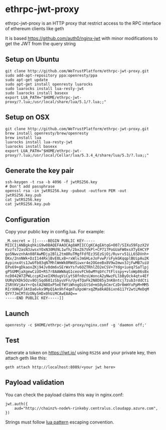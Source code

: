 # ethrpc-jwt-proxy

ethrpc-jwt-proxy is an HTTP proxy that restrict access to the RPC interface of ethereum clients like geth

It is based https://github.com/auth0/nginx-jwt with minor modifications to get the JWT from the query string

## Setup on Ubuntu

```
git clone http://github.com/WeTrustPlatform/ethrpc-jwt-proxy.git
sudo add-apt-repository ppa:openresty/ppa
sudo apt-get update
sudo apt-get install openresty luarocks
sudo luarocks install lua-resty-jwt
sudo luarocks install basexx
export LUA_PATH="$HOME/ethrpc-jwt-proxy/?.lua;/usr/local/share/lua/5.1/?.lua;;"
```

## Setup on OSX

```
git clone http://github.com/WeTrustPlatform/ethrpc-jwt-proxy.git
brew install openresty/brew/openresty
brew install lua
luarocks install lua-resty-jwt
luarocks install basexx
export LUA_PATH="$HOME/ethrpc-jwt-proxy/?.lua;/usr/local/Cellar/lua/5.3.4_4/share/lua/5.3/?.lua;;"
```

## Generate the key pair

```
ssh-keygen -t rsa -b 4096 -f jwtRS256.key
# Don't add passphrase
openssl rsa -in jwtRS256.key -pubout -outform PEM -out jwtRS256.key.pub
cat jwtRS256.key
cat jwtRS256.key.pub
```

## Configuration

Copy your public key in config.lua. For example:

```
_M.secret = [[-----BEGIN PUBLIC KEY-----
MIICIjANBgkqhkiG9w0BAQEFAAOCAg8AMIICCgKCAgEAtqG+O07/SIXu59FpzX2V
Kvzfs72asN3zwsxYOxN30Md9L1wfh/2bxZ67VkPl+CP717PoGUaFW0xsXTyEHCYP
go5NwvznhAn08FAwMDjy2BlL2tm8RuTMgfFdfEz3SEzGjOj/Ruvrv51LL6SDVnh+
DKx/2nnNWk+DzI144RxjBvE0LxB+rxWlvJmGHLeJoFvwP/sFykGKqqplBUipAu2K
Aypinx4ts1JwUfb03qN7MhlWmWk0RWdSiwxr4e2OGeeBx8V9w2mwv3JjFwMB7uiU
EPx69+gDkaoxZKj94Jv0dm6vSErWxYsfv6OZTRhlZO2eCSV+7Ydg+iueq7SaTlpj
gPSGMMjaXgewCiUO+RS7r8AAWWAqG1ceovFCk6wMYqbYc7tFlsspy+vloWp86sBx
ncD042W7ZPWLccpK2xeIXMdugViCytS8fn0zsLWoncA2yNwzFLlbByOck4qtv4Ef
UURqVXDk5Ozv8OjSqd601zSbyuVFn/Uy4TQaFk2N8D85y3nK8ntcj7zub3rddCti
ZSRtKVjAxY+rQstA2N8OxP5eEfWYiWhngOiGtSd+mS0ykCmrCzDr0mHYxPpM+MM5
RIrXHNyFJAtDa6vkx9MpQ1An9hf4qmTuXpoWrxqZMa8kAE6ixn6117Y2wtLMeDqM
QYY7JmCMTdzONy5HDx0hUiMCAwEAAQ==
-----END PUBLIC KEY-----]]
```

## Launch

```
openresty -c $HOME/ethrpc-jwt-proxy/nginx.conf -g 'daemon off;'
```

## Test

Generate a token on https://jwt.io/ using `RS256` and your private key, then attach geth like this:

```
geth attach http://localhost:8089/<your jwt here>
```

## Payload validation

You can check the payload claims this way in nginx.conf:

```
jwt.auth({
    aud="http://chainz%-node%-rinkeby.centralus.cloudapp.azure.com",
})
```

Strings must follow [lua pattern](https://www.lua.org/pil/20.2.html) escaping convention.
